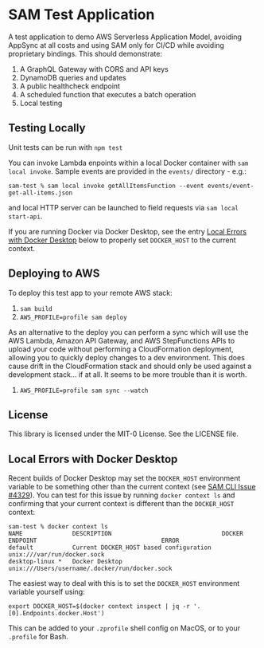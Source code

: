 # SAM Test Application

A test application to demo AWS Serverless Application Model, avoiding AppSync at all costs 
and using SAM only for CI/CD while avoiding proprietary bindings. This should demonstrate: 
1. A GraphQL Gateway with CORS and API keys
1. DynamoDB queries and updates
1. A public healthcheck endpoint
1. A scheduled function that executes a batch operation
1. Local testing


## Testing Locally

Unit tests can be run with `npm test`

You can invoke Lambda enpoints within a local Docker container with `sam local invoke`. 
Sample events are provided in the `events/` directory - e.g.:
```
sam-test % sam local invoke getAllItemsFunction --event events/event-get-all-items.json
```

and local HTTP server can be launched to field requests via `sam local start-api`.

If you are running Docker via Docker Desktop, see the entry 
[Local Errors with Docker Desktop](#local-errors-with-docker-desktop) below
to properly set `DOCKER_HOST` to the current context.


## Deploying to AWS

To deploy this test app to your remote AWS stack:
1. `sam build`
1. `AWS_PROFILE=profile sam deploy`

As an alternative to the deploy you can perform a sync which will use the AWS Lambda, 
Amazon API Gateway, and AWS StepFunctions APIs to upload your code without performing 
a CloudFormation deployment, allowing you to quickly deploy changes to a dev environment.
This does cause drift in the CloudFormation stack and should only be used against 
a development stack... if at all. It seems to be more trouble than it is worth.
1. `AWS_PROFILE=profile sam sync --watch`


## License

This library is licensed under the MIT-0 License. See the LICENSE file.


## Local Errors with Docker Desktop

Recent builds of Docker Desktop may set the `DOCKER_HOST` environment variable to be something
other than the current context
(see [SAM CLI Issue #4329](https://github.com/aws/aws-sam-cli/issues/4329#issuecomment-1289588827)).
You can test for this issue by running `docker context ls` and confirming that your current context 
is different than the `DOCKER_HOST` context:
```
sam-test % docker context ls                                                           
NAME              DESCRIPTION                               DOCKER ENDPOINT                                   ERROR
default           Current DOCKER_HOST based configuration   unix:///var/run/docker.sock                       
desktop-linux *   Docker Desktop                            unix:///Users/username/.docker/run/docker.sock   
```

The easiest way to deal with this is to set the `DOCKER_HOST` environment variable yourself using:
```
export DOCKER_HOST=$(docker context inspect | jq -r '.[0].Endpoints.docker.Host')
```

This can be added to your `.zprofile` shell config on MacOS, or to your `.profile` for Bash.
